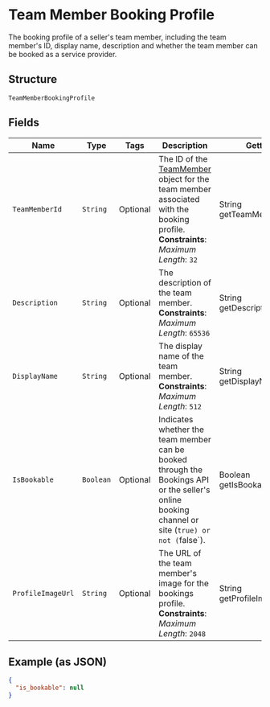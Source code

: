 
# Team Member Booking Profile

The booking profile of a seller's team member, including the team member's ID, display name, description and whether the team member can be booked as a service provider.

## Structure

`TeamMemberBookingProfile`

## Fields

| Name | Type | Tags | Description | Getter |
|  --- | --- | --- | --- | --- |
| `TeamMemberId` | `String` | Optional | The ID of the [TeamMember](../../doc/models/team-member.md) object for the team member associated with the booking profile.<br>**Constraints**: *Maximum Length*: `32` | String getTeamMemberId() |
| `Description` | `String` | Optional | The description of the team member.<br>**Constraints**: *Maximum Length*: `65536` | String getDescription() |
| `DisplayName` | `String` | Optional | The display name of the team member.<br>**Constraints**: *Maximum Length*: `512` | String getDisplayName() |
| `IsBookable` | `Boolean` | Optional | Indicates whether the team member can be booked through the Bookings API or the seller's online booking channel or site (`true) or not (`false`). | Boolean getIsBookable() |
| `ProfileImageUrl` | `String` | Optional | The URL of the team member's image for the bookings profile.<br>**Constraints**: *Maximum Length*: `2048` | String getProfileImageUrl() |

## Example (as JSON)

```json
{
  "is_bookable": null
}
```

